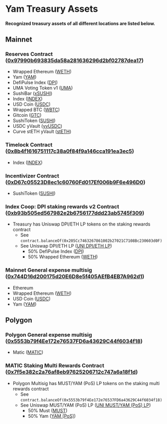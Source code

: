 # Yam Treasury Assets
#### Recognized treasury assets of all different locations are listed below.

## Mainnet
### Reserves Contract ([0x97990b693835da58a281636296d2bf02787dea17](https://etherscan.io/tokenholdings?a=0x97990b693835da58a281636296d2bf02787dea17))
- Wrapped Ethereum ([WETH](https://etherscan.io/token/0xc02aaa39b223fe8d0a0e5c4f27ead9083c756cc2))
- Yam ([YAM](https://etherscan.io/token/0x0aacfbec6a24756c20d41914f2caba817c0d8521))
- DefiPulse Index ([DPI](https://etherscan.io/token/0x1494ca1f11d487c2bbe4543e90080aeba4ba3c2b))
- UMA Voting Token v1 ([UMA](https://etherscan.io/token/0x04Fa0d235C4abf4BcF4787aF4CF447DE572eF828))
- SushiBar ([xSUSHI](https://etherscan.io/token/0x8798249c2E607446EfB7Ad49eC89dD1865Ff4272))
- Index ([INDEX](https://etherscan.io/token/0x0954906da0Bf32d5479e25f46056d22f08464cab))
- USD Coin ([USDC](https://etherscan.io/token/0xa0b86991c6218b36c1d19d4a2e9eb0ce3606eb48))
- Wrapped BTC ([WBTC](https://etherscan.io/token/0x2260fac5e5542a773aa44fbcfedf7c193bc2c599))
- Gitcoin ([GTC](https://etherscan.io/token/0xde30da39c46104798bb5aa3fe8b9e0e1f348163f))
- SushiToken ([SUSHI](https://etherscan.io/token/0x6b3595068778dd592e39a122f4f5a5cf09c90fe2))
- USDC yVault ([yvUSDC](https://etherscan.io/token/0xa354f35829ae975e850e23e9615b11da1b3dc4de))
- Curve stETH yVault ([stETH](https://etherscan.io/token/0xdcd90c7f6324cfa40d7169ef80b12031770b4325))

### Timelock Contract ([0x8b4f1616751117c38a0f84f9a146cca191ea3ec5](https://etherscan.io/tokenholdings?a=0x8b4f1616751117c38a0f84f9a146cca191ea3ec5))
- Index ([INDEX](https://etherscan.io/token/0x0954906da0Bf32d5479e25f46056d22f08464cab))

### Incentivizer Contract ([0xD67c05523D8ec1c60760Fd017Ef006b9F6e496D0](https://etherscan.io/tokenholdings?a=0xD67c05523D8ec1c60760Fd017Ef006b9F6e496D0))
- SushiToken ([SUSHI](https://etherscan.io/token/0x6b3595068778dd592e39a122f4f5a5cf09c90fe2))

### Index Coop: DPI staking rewards v2 Contract ([0xb93b505ed567982e2b6756177ddd23ab5745f309](https://etherscan.io/address/0xb93b505ed567982e2b6756177ddd23ab5745f309))
- Treasury has Uniswap DPI/ETH LP tokens on the staking rewards contract
  - See `contract.balanceOf(0x205Cc7463267861002b27021C7108Bc230603d0F)`
  - See Uniswap DPI/ETH LP ([UNI DPI/ETH LP](https://etherscan.io/token/0x4d5ef58aac27d99935e5b6b4a6778ff292059991))
    - 50% DefiPulse Index ([DPI](https://etherscan.io/token/0x1494ca1f11d487c2bbe4543e90080aeba4ba3c2b))
    - 50% Wrapped Ethereum ([WETH](https://etherscan.io/token/0xc02aaa39b223fe8d0a0e5c4f27ead9083c756cc2))

### Mainnet General expense multisig ([0x744D16d200175d20E6D8e5f405AEfB4EB7A962d1](https://etherscan.io/tokenholdings?a=0x744D16d200175d20E6D8e5f405AEfB4EB7A962d1))
- Ethereum
- Wrapped Ethereum ([WETH](https://etherscan.io/token/0xc02aaa39b223fe8d0a0e5c4f27ead9083c756cc2))
- USD Coin ([USDC](https://etherscan.io/token/0xa0b86991c6218b36c1d19d4a2e9eb0ce3606eb48))
- Yam ([YAM](https://etherscan.io/token/0x0AaCfbeC6a24756c20D41914F2caba817C0d8521))


## Polygon
### Polygon General expense multisig ([0x5553b79f4Ee172e76537FD6a43629C44f6034f18](https://polygonscan.com/tokenholdings?a=0x5553b79f4Ee172e76537FD6a43629C44f6034f18))
- Matic ([MATIC](https://polygonscan.com/token/0x0000000000000000000000000000000000001010))

### MATIC Staking Multi Rewards Contract ([0x7f5e382c2a76af8eb97625206712c747a6a18f1d](https://polygonscan.com/tokenholdings?a=0x7f5e382c2a76af8eb97625206712c747a6a18f1d))
- Polygon Multisig has MUST/YAM (PoS) LP tokens on the staking multi rewards contract
  - See `contract.balanceOf(0x5553b79f4Ee172e76537FD6a43629C44f6034f18)`
  - See Uniswap MUST/YAM (PoS) LP ([UNI MUST/YAM (PoS) LP](https://polygonscan.com/address/0x1866bf35de53730f34c6eca6e04f306ea5403c76))
    - 50% Must ([MUST](https://polygonscan.com/token/0x9c78ee466d6cb57a4d01fd887d2b5dfb2d46288f))
    - 50% Yam ([YAM (PoS)](https://etherscan.io/token/0xb3b681dee0435ecc0a508e40b02b3c9068d618cd))

